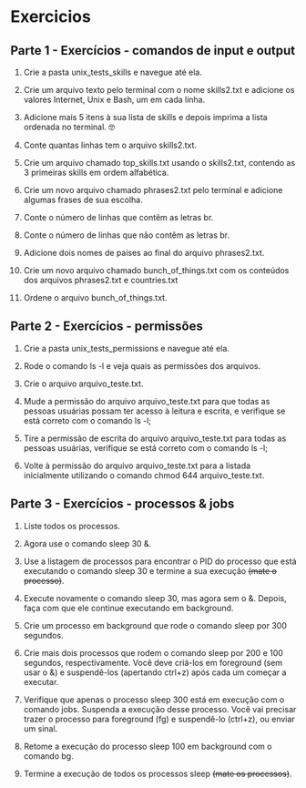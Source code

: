 # Exercicios

## Parte 1 - Exercícios - comandos de input e output

1. Crie a pasta unix_tests_skills e navegue até ela.

2. Crie um arquivo texto pelo terminal com o nome skills2.txt e adicione os valores Internet, Unix e Bash, um em cada linha.

3. Adicione mais 5 itens à sua lista de skills e depois imprima a lista ordenada no terminal. 🤓

4. Conte quantas linhas tem o arquivo skills2.txt.

5. Crie um arquivo chamado top_skills.txt usando o skills2.txt, contendo as 3 primeiras skills em ordem alfabética.

6. Crie um novo arquivo chamado phrases2.txt pelo terminal e adicione algumas frases de sua escolha.

7. Conte o número de linhas que contêm as letras br.

8. Conte o número de linhas que não contêm as letras br.

9. Adicione dois nomes de países ao final do arquivo phrases2.txt.

10. Crie um novo arquivo chamado bunch_of_things.txt com os conteúdos dos arquivos phrases2.txt e countries.txt

11. Ordene o arquivo bunch_of_things.txt.

## Parte 2 - Exercícios - permissões

1. Crie a pasta unix_tests_permissions e navegue até ela.

2. Rode o comando ls -l e veja quais as permissões dos arquivos.

3. Crie o arquivo arquivo_teste.txt.

4. Mude a permissão do arquivo arquivo_teste.txt para que todas as pessoas usuárias possam ter acesso à leitura e escrita, e verifique se está correto com o comando ls -l;

5. Tire a permissão de escrita do arquivo arquivo_teste.txt para todas as pessoas usuárias, verifique se está correto com o comando ls -l;

6. Volte à permissão do arquivo arquivo_teste.txt para a listada inicialmente utilizando o comando chmod 644 arquivo_teste.txt.

## Parte 3 - Exercícios - processos & jobs

1. Liste todos os processos.

2. Agora use o comando sleep 30 &.

3. Use a listagem de processos para encontrar o PID do processo que está executando o comando sleep 30 e termine a sua execução ~~(mate o processo)~~.

4. Execute novamente o comando sleep 30, mas agora sem o &. Depois, faça com que ele continue executando em background.

5. Crie um processo em background que rode o comando sleep por 300 segundos.

6. Crie mais dois processos que rodem o comando sleep por 200 e 100 segundos, respectivamente.
Você deve criá-los em foreground (sem usar o &) e suspendê-los (apertando ctrl+z) após cada um começar a executar.

7. Verifique que apenas o processo sleep 300 está em execução com o comando jobs. Suspenda a execução desse processo.
Você vai precisar trazer o processo para foreground (fg) e suspendê-lo (ctrl+z), ou enviar um sinal.

8. Retome a execução do processo sleep 100 em background com o comando bg.

9. Termine a execução de todos os processos sleep ~~(mate os processos)~~.
